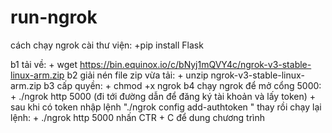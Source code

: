# run-ngrok
cách chạy ngrok
cài thư viện:
	+pip install Flask

b1 tải về:
	+ wget https://bin.equinox.io/c/bNyj1mQVY4c/ngrok-v3-stable-linux-arm.zip
b2 giải nén file zip vừa tải:
	+ unzip ngrok-v3-stable-linux-arm.zip
b3 cấp quyền:
	+ chmod +x ngrok
b4 chạy ngrok để mở cổng 5000:
	+ ./ngrok http 5000 (đi tới đường dẫn để đăng ký tài khoản và lấy token)
	+ sau khi có token nhập lệnh "./ngrok config add-authtoken <your-authtoken>" thay<your-authtoken>
	rồi chạy lại lệnh: + ./ngrok http 5000
nhấn CTR + C để dung chương trình